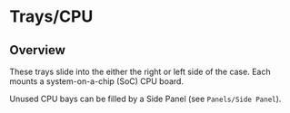 # Trays/CPU

## Overview

These trays slide into the either the right or left side of the case. Each mounts a system-on-a-chip (SoC) CPU board.

Unused CPU bays can be filled by a Side Panel (see `Panels/Side Panel`).